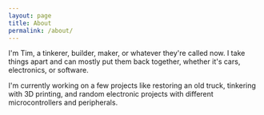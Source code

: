 ```yaml
---
layout: page
title: About
permalink: /about/
---
```


I'm Tim, a tinkerer, builder, maker, or whatever they're called now. I take things apart and can mostly put them back together, whether it's cars, electronics, or software. 

I'm currently working on a few projects like restoring an old truck, tinkering with 3D printing, and random electronic projects with different microcontrollers and peripherals.